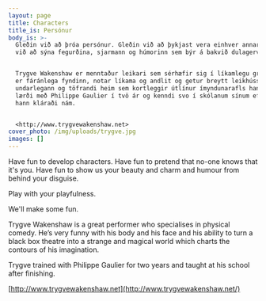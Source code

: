 ```yaml
---
layout: page
title: Characters
title_is: Persónur
body_is: >-
  Gleðin við að þróa persónur. Gleðin við að þykjast vera einhver annar. Gleðin
  við að sýna fegurðina, sjarmann og húmorinn sem býr á bakvið dulagervið.


  Trygve Wakenshaw er menntaður leikari sem sérhæfir sig í líkamlegu gríni. Hann
  er fáránlega fyndinn, notar líkama og andlit og getur breytt leikhússviði í
  undarlegann og töfrandi heim sem kortleggir útlínur ímyndunarafls hans.Trygve
  lærði með Philippe Gaulier í tvö ár og kenndi svo í skólanum sínum eftir að
  hann kláraði nám.


  <http://www.trygvewakenshaw.net>
cover_photo: /img/uploads/trygve.jpg
images: []
---
```

Have fun to develop characters. Have fun to pretend that no-one knows that it's you. Have fun to show us your beauty and charm and humour from behind your disguise.

Play with your playfulness.

We'll make some fun.

Trygve Wakenshaw is a great performer who specialises in physical comedy. He’s very funny with his body and his face and his ability to turn a black box theatre into a strange and magical world which charts the contours of his imagination.

Trygve trained with Philippe Gaulier for two years and taught at his school after finishing.

[http://www.trygvewakenshaw.net](http://www.trygvewakenshaw.net/)
